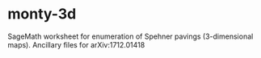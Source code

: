 # monty-3d
SageMath worksheet for enumeration of Spehner pavings (3-dimensional maps). Ancillary files for arXiv:1712.01418
